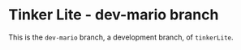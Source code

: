 # Tinker Lite - dev-mario branch

This is the `dev-mario` branch, a development branch, of `tinkerLite`.

